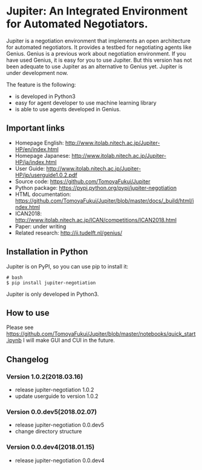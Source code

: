 # Jupiter: An Integrated Environment for Automated Negotiators.
Jupiter is a negotiation environment that implements an open architecture for automated negotiators.
It provides a testbed for negotiating agents like Genius.
Genius is a previous work about negotiation environment.
If you have used Genius, it is easy for you to use Jupiter.
But this version has not been adequate to use Jupiter as an alternative to Genius yet.
Jupiter is under development now.

The feature is the following:
- is developed in Python3
- easy for agent developer to use machine learning library
- is able to use agents developed in Genius.


## Important links
- Homepage English: http://www.itolab.nitech.ac.jp/Jupiter-HP/en/index.html
- Homepage Japanese: http://www.itolab.nitech.ac.jp/Jupiter-HP/ja/index.html
- User Guide: http://www.itolab.nitech.ac.jp/Jupiter-HP/jp/userguide1.0.2.pdf
- Source code: https://github.com/TomoyaFukui/Jupiter
- Python package: https://pypi.python.org/pypi/jupiter-negotiation
- HTML documentation: https://github.com/TomoyaFukui/Jupiter/blob/master/docs/_build/html/index.html
- ICAN2018: http://www.itolab.nitech.ac.jp/ICAN/competitions/ICAN2018.html
- Paper: under writing
- Related research: http://ii.tudelft.nl/genius/

## Installation in Python
Jupiter is on PyPI, so you can use pip to install it:
```
# bash
$ pip install jupiter-negotiation
```
Jupiter is only developed in Python3.

## How to use
Please see https://github.com/TomoyaFukui/Jupiter/blob/master/notebooks/quick_start.ipynb
I will make GUI and CUI in the future.

## Changelog
### Version 1.0.2(2018.03.16)
- release jupiter-negotiation 1.0.2
- update userguide to version 1.0.2
### Version 0.0.dev5(2018.02.07)
- release jupiter-negotiation 0.0.dev5
- change directory structure
### Version 0.0.dev4(2018.01.15)
- release jupiter-negotiation 0.0.dev4
